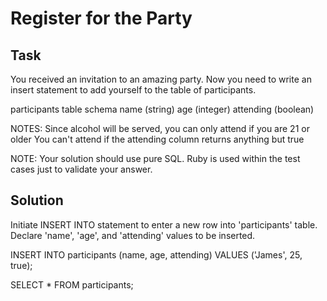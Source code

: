 # Register for the Party

## Task
You received an invitation to an amazing party. Now you need to write an insert statement to add yourself to the table of participants.

participants table schema
name (string)
age (integer)
attending (boolean)

NOTES:
Since alcohol will be served, you can only attend if you are 21 or older
You can't attend if the attending column returns anything but true

NOTE: Your solution should use pure SQL. Ruby is used within the test cases just to validate your answer.


## Solution
Initiate INSERT INTO statement to enter a new row into 'participants' table.
Declare 'name', 'age', and 'attending' values to be inserted.

INSERT INTO participants (name, age, attending)
VALUES ('James', 25, true);

SELECT *
FROM participants;
